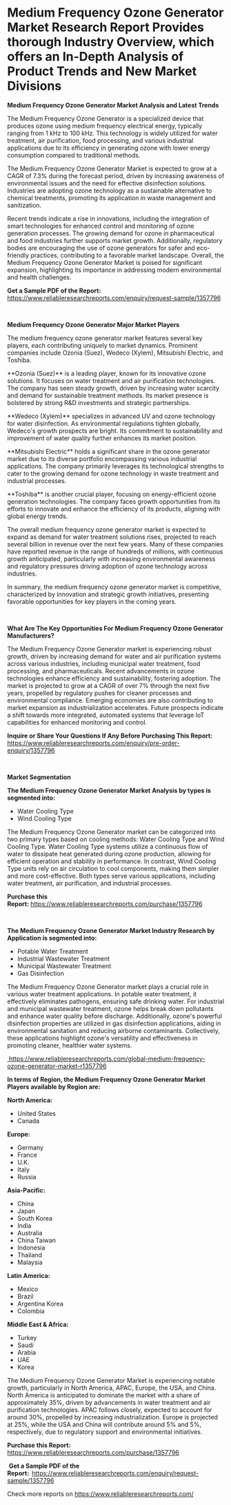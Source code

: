 <p><h1>Medium Frequency Ozone Generator Market Research Report Provides thorough Industry Overview, which offers an In-Depth Analysis of Product Trends and New Market Divisions</h1></p><p><strong>Medium Frequency Ozone Generator Market Analysis and Latest Trends</strong></p>
<p><p>The Medium Frequency Ozone Generator is a specialized device that produces ozone using medium frequency electrical energy, typically ranging from 1 kHz to 100 kHz. This technology is widely utilized for water treatment, air purification, food processing, and various industrial applications due to its efficiency in generating ozone with lower energy consumption compared to traditional methods.</p><p>The Medium Frequency Ozone Generator Market is expected to grow at a CAGR of 7.3% during the forecast period, driven by increasing awareness of environmental issues and the need for effective disinfection solutions. Industries are adopting ozone technology as a sustainable alternative to chemical treatments, promoting its application in waste management and sanitization. </p><p>Recent trends indicate a rise in innovations, including the integration of smart technologies for enhanced control and monitoring of ozone generation processes. The growing demand for ozone in pharmaceutical and food industries further supports market growth. Additionally, regulatory bodies are encouraging the use of ozone generators for safer and eco-friendly practices, contributing to a favorable market landscape. Overall, the Medium Frequency Ozone Generator Market is poised for significant expansion, highlighting its importance in addressing modern environmental and health challenges.</p></p>
<p><strong>Get a Sample PDF of the Report:&nbsp;</strong> <a href="https://www.reliableresearchreports.com/enquiry/request-sample/1357796?utm_campaign=2286&utm_medium=2&utm_source=Github&utm_content=ia&utm_term=11042025&utm_id=medium-frequency-ozone-generator">https://www.reliableresearchreports.com/enquiry/request-sample/1357796</a></p>
<p>&nbsp;</p>
<p><strong>Medium Frequency Ozone Generator Major Market Players</strong></p>
<p><p>The medium frequency ozone generator market features several key players, each contributing uniquely to market dynamics. Prominent companies include Ozonia (Suez), Wedeco (Xylem), Mitsubishi Electric, and Toshiba. </p><p>**Ozonia (Suez)** is a leading player, known for its innovative ozone solutions. It focuses on water treatment and air purification technologies. The company has seen steady growth, driven by increasing water scarcity and demand for sustainable treatment methods. Its market presence is bolstered by strong R&D investments and strategic partnerships.</p><p>**Wedeco (Xylem)** specializes in advanced UV and ozone technology for water disinfection. As environmental regulations tighten globally, Wedeco's growth prospects are bright. Its commitment to sustainability and improvement of water quality further enhances its market position.</p><p>**Mitsubishi Electric** holds a significant share in the ozone generator market due to its diverse portfolio encompassing various industrial applications. The company primarily leverages its technological strengths to cater to the growing demand for ozone technology in waste treatment and industrial processes.</p><p>**Toshiba** is another crucial player, focusing on energy-efficient ozone generation technologies. The company faces growth opportunities from its efforts to innovate and enhance the efficiency of its products, aligning with global energy trends.</p><p>The overall medium frequency ozone generator market is expected to expand as demand for water treatment solutions rises, projected to reach several billion in revenue over the next few years. Many of these companies have reported revenue in the range of hundreds of millions, with continuous growth anticipated, particularly with increasing environmental awareness and regulatory pressures driving adoption of ozone technology across industries. </p><p>In summary, the medium frequency ozone generator market is competitive, characterized by innovation and strategic growth initiatives, presenting favorable opportunities for key players in the coming years.</p></p>
<p>&nbsp;</p>
<p><strong>What Are The Key Opportunities For Medium Frequency Ozone Generator Manufacturers?</strong></p>
<p><p>The Medium Frequency Ozone Generator market is experiencing robust growth, driven by increasing demand for water and air purification systems across various industries, including municipal water treatment, food processing, and pharmaceuticals. Recent advancements in ozone technologies enhance efficiency and sustainability, fostering adoption. The market is projected to grow at a CAGR of over 7% through the next five years, propelled by regulatory pushes for cleaner processes and environmental compliance. Emerging economies are also contributing to market expansion as industrialization accelerates. Future prospects indicate a shift towards more integrated, automated systems that leverage IoT capabilities for enhanced monitoring and control.</p></p>
<p><strong>Inquire or Share Your Questions If Any Before Purchasing This Report:</strong> <a href="https://www.reliableresearchreports.com/enquiry/pre-order-enquiry/1357796?utm_campaign=2286&utm_medium=2&utm_source=Github&utm_content=ia&utm_term=11042025&utm_id=medium-frequency-ozone-generator">https://www.reliableresearchreports.com/enquiry/pre-order-enquiry/1357796</a></p>
<p>&nbsp;</p>
<p><strong>Market Segmentation</strong></p>
<p><strong>The Medium Frequency Ozone Generator Market Analysis by types is segmented into:</strong></p>
<p><ul><li>Water Cooling Type</li><li>Wind Cooling Type</li></ul></p>
<p><p>The Medium Frequency Ozone Generator market can be categorized into two primary types based on cooling methods: Water Cooling Type and Wind Cooling Type. Water Cooling Type systems utilize a continuous flow of water to dissipate heat generated during ozone production, allowing for efficient operation and stability in performance. In contrast, Wind Cooling Type units rely on air circulation to cool components, making them simpler and more cost-effective. Both types serve various applications, including water treatment, air purification, and industrial processes.</p></p>
<p><strong>Purchase this Report:&nbsp;</strong><a href="https://www.reliableresearchreports.com/purchase/1357796?utm_campaign=2286&utm_medium=2&utm_source=Github&utm_content=ia&utm_term=11042025&utm_id=medium-frequency-ozone-generator">https://www.reliableresearchreports.com/purchase/1357796</a></p>
<p>&nbsp;</p>
<p><strong>The Medium Frequency Ozone Generator Market Industry Research by Application is segmented into:</strong></p>
<p><ul><li>Potable Water Treatment</li><li>Industrial Wastewater Treatment</li><li>Municipal Wastewater Treatment</li><li>Gas Disinfection</li></ul></p>
<p><p>The Medium Frequency Ozone Generator market plays a crucial role in various water treatment applications. In potable water treatment, it effectively eliminates pathogens, ensuring safe drinking water. For industrial and municipal wastewater treatment, ozone helps break down pollutants and enhance water quality before discharge. Additionally, ozone's powerful disinfection properties are utilized in gas disinfection applications, aiding in environmental sanitation and reducing airborne contaminants. Collectively, these applications highlight ozone's versatility and effectiveness in promoting cleaner, healthier water systems.</p></p>
<p><a href="https://www.reliableresearchreports.com/global-medium-frequency-ozone-generator-market-r1357796?utm_campaign=2286&utm_medium=2&utm_source=Github&utm_content=ia&utm_term=11042025&utm_id=medium-frequency-ozone-generator">&nbsp;https://www.reliableresearchreports.com/global-medium-frequency-ozone-generator-market-r1357796</a></p>
<p><strong>In terms of Region, the Medium Frequency Ozone Generator Market Players available by Region are:</strong></p>
<p>
    <p> <strong> North America: </strong>
        <ul>
            <li>United States</li>
            <li>Canada</li>
        </ul>
        </p> 
    <p> <strong> Europe: </strong>
        <ul>
            <li>Germany</li>
            <li>France</li>
            <li>U.K.</li>
            <li>Italy</li>
            <li>Russia</li>
        </ul>
        </p> 
    <p> <strong> Asia-Pacific: </strong>
        <ul>
            <li>China</li>
            <li>Japan</li>
            <li>South Korea</li>
            <li>India</li>
            <li>Australia</li>
            <li>China Taiwan</li>
            <li>Indonesia</li>
            <li>Thailand</li>
            <li>Malaysia</li>
        </ul>
        </p> 
    <p> <strong> Latin America: </strong>
        <ul>
            <li>Mexico</li>
            <li>Brazil</li>
            <li>Argentina Korea</li>
            <li>Colombia</li>
        </ul>
        </p> 
    <p> <strong> Middle East & Africa: </strong>
        <ul>
            <li>Turkey</li>
            <li>Saudi</li>
            <li>Arabia</li>
            <li>UAE</li>
            <li>Korea</li>
        </ul>
    </p>
    </p>
<p><p>The Medium Frequency Ozone Generator Market is experiencing notable growth, particularly in North America, APAC, Europe, the USA, and China. North America is anticipated to dominate the market with a share of approximately 35%, driven by advancements in water treatment and air purification technologies. APAC follows closely, expected to account for around 30%, propelled by increasing industrialization. Europe is projected at 25%, while the USA and China will contribute around 5% and 5%, respectively, due to regulatory support and environmental initiatives.</p></p>
<p><strong>Purchase this Report: </strong><a href="https://www.reliableresearchreports.com/purchase/1357796?utm_campaign=2286&utm_medium=2&utm_source=Github&utm_content=ia&utm_term=11042025&utm_id=medium-frequency-ozone-generator">https://www.reliableresearchreports.com/purchase/1357796</a></p>
<p>&nbsp;<strong>Get a Sample PDF of the Report:&nbsp;&nbsp;</strong><a href="https://www.reliableresearchreports.com/enquiry/request-sample/1357796?utm_campaign=2286&utm_medium=2&utm_source=Github&utm_content=ia&utm_term=11042025&utm_id=medium-frequency-ozone-generator">https://www.reliableresearchreports.com/enquiry/request-sample/1357796</a></p>
<p><strong></strong></p>
<p>Check more reports on <a href="https://www.reliableresearchreports.com/?utm_campaign=2286&utm_medium=2&utm_source=Github&utm_content=ia&utm_term=11042025&utm_id=medium-frequency-ozone-generator">https://www.reliableresearchreports.com/</a></p>